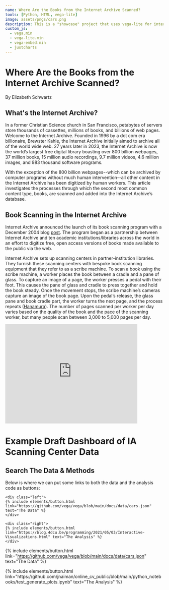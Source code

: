 ```yaml
---
name: Where Are the Books from the Internet Archive Scanned? 
tools: [Python, HTML, vega-lite]
image: assets/pngs/cars.png
description: This is a "showcase" project that uses vega-lite for interactive viz!
custom_js:
  - vega.min
  - vega-lite.min
  - vega-embed.min
  - justcharts
---
```


# Where Are the Books from the Internet Archive Scanned? 
By Elizabeth Schwartz 

## What's the Internet Archive? 

In a former Christian Science church in San Francisco, petabytes of servers store thousands of cassettes, millions of books, and billions of web pages. Welcome to the Internet Archive. Founded in 1996 by a dot com era billionaire, Brewster Kahle, the Internet Archive initially aimed to archive all of the world wide web. 27 years later in 2023, the Internet Archive is now the world’s largest free digital library boasting over 800 billion webpages, 37 million books, 15 million audio recordings, 9.7 million videos, 4.6 million images, and 983 thousand software programs. 

<vegachart schema-url="{{ site.baseurl }}/assets/json/ia-contents-bar-chart.json" style="width: 100%"></vegachart> 

With the exception of the 800 billion webpages--which can be archived by computer programs without much human intervention--all other content in the Internet Archive has been digitized by human workers. This article investigates the processes through which the second most common content type, books, are scanned and added into the Internet Archive’s database. 



## Book Scanning in the Internet Archive


Internet Archive announced the launch of its book scanning program with a December 2004 blog [post](https://blog.archive.org/2004/12/15/open-access-text-archives/). The program began as a partnership between Internet Archive and ten academic institutions/libraries across the world in an effort to digitize free, open access versions of books made available to the public via the web. 

Internet Archive sets up scanning centers in partner-institution libraries. They furnish these scanning centers with bespoke book scanning equipment that they refer to as a scribe machine. To scan a book using the scribe machine, a worker places the book between a cradle and a pane of glass. To capture an image of a page, the worker presses a pedal with their foot. This causes the pane of glass and cradle to press together and hold the book steady. Once the movement stops, the scribe machine’s cameras capture an image of the book page. Upon the pedal’s release, the glass pane and book cradle part, the worker turns the next page, and the process repeats ([Hanamura](https://blog.archive.org/2021/02/09/meet-eliza-zhang-book-scanner-and-viral-video-star/)). The number of pages scanned per worker per day varies based on the quality of the book and the pace of the scanning worker, but many people scan between 3,000 to 5,000 pages per day. 

<iframe width="420" height="315" src="https://www.youtube.com/embed/QThaHpkFVzw" frameborder="0" allowfullscreen></iframe>


<vegachart schema-url="{{ site.baseurl }}/assets/json/total_book_scans.json" style="width: 100%"></vegachart> 

# Example Draft Dashboard of IA Scanning Center Data

<vegachart schema-url="{{ site.baseurl }}/assets/json/geodash.json" style="width: 100%"></vegachart> 



## Search The Data & Methods

Below is where we can put some links to both the data and the analysis code as buttons:

```
<div class="left">
{% include elements/button.html link="https://github.com/vega/vega/blob/main/docs/data/cars.json" text="The Data" %}
</div>

<div class="right">
{% include elements/button.html link="https://blog.4dcu.be/programming/2021/05/03/Interactive-Visualizations.html" text="The Analysis" %}
</div>
```

<!-- these are written in a combo of html and liquid --> 

{% include elements/button.html link="https://github.com/vega/vega/blob/main/docs/data/cars.json" text="The Data" %}
</div>

<div class="right">
{% include elements/button.html link="https://github.com/jnaiman/online_cv_public/blob/main/python_notebooks/test_generate_plots.ipynb" text="The Analysis" %}
</div>

